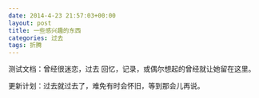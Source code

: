 ```yaml
---
date: 2014-4-23 21:57:03+00:00
layout: post
title: 一些感兴趣的东西
categories: 过去
tags: 折腾
---
```

测试文档：曾经很迷恋，过去
回忆，记录，或偶尔想起的曾经就让她留在这里。

更新计划：过去就过去了，难免有时会怀旧，等到那会儿再说。